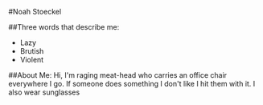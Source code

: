 #Noah Stoeckel

##Three words that describe me:
* Lazy
* Brutish
* Violent

##About Me:
Hi, I'm raging meat-head who carries an office chair everywhere I go. If someone
does something I don't like I hit them with it. I also wear sunglasses